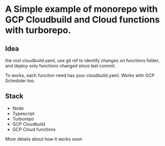# A Simple example of monorepo with GCP Cloudbuild and Cloud functions with turborepo.

## Idea

the root cloudbuild.yaml, use git ref to identify changes on functions folder, and deploy only functions changed since last commit.

To works, each funciton need has your cloudbuild.yaml.
Works with GCP Scheduler too.

## Stack

- Node
- Typescript
- Turborepo
- GCP Cloudbuild
- GCP Cloud functions

More details about how it works soon
